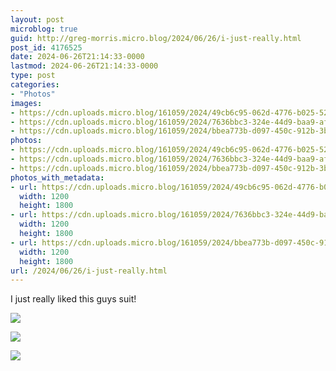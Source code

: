 ```yaml
---
layout: post
microblog: true
guid: http://greg-morris.micro.blog/2024/06/26/i-just-really.html
post_id: 4176525
date: 2024-06-26T21:14:33-0000
lastmod: 2024-06-26T21:14:33-0000
type: post
categories:
- "Photos"
images:
- https://cdn.uploads.micro.blog/161059/2024/49cb6c95-062d-4776-b025-527e19bd8caf.jpg
- https://cdn.uploads.micro.blog/161059/2024/7636bbc3-324e-44d9-baa9-afd98ec63fb7.jpg
- https://cdn.uploads.micro.blog/161059/2024/bbea773b-d097-450c-912b-3b022b23e270.jpg
photos:
- https://cdn.uploads.micro.blog/161059/2024/49cb6c95-062d-4776-b025-527e19bd8caf.jpg
- https://cdn.uploads.micro.blog/161059/2024/7636bbc3-324e-44d9-baa9-afd98ec63fb7.jpg
- https://cdn.uploads.micro.blog/161059/2024/bbea773b-d097-450c-912b-3b022b23e270.jpg
photos_with_metadata:
- url: https://cdn.uploads.micro.blog/161059/2024/49cb6c95-062d-4776-b025-527e19bd8caf.jpg
  width: 1200
  height: 1800
- url: https://cdn.uploads.micro.blog/161059/2024/7636bbc3-324e-44d9-baa9-afd98ec63fb7.jpg
  width: 1200
  height: 1800
- url: https://cdn.uploads.micro.blog/161059/2024/bbea773b-d097-450c-912b-3b022b23e270.jpg
  width: 1200
  height: 1800
url: /2024/06/26/i-just-really.html
---
```

I just really liked this guys suit!

![](https://gregmorris.co.uk/uploads/2024/49cb6c95-062d-4776-b025-527e19bd8caf.jpg)

![](https://gregmorris.co.uk/uploads/2024/7636bbc3-324e-44d9-baa9-afd98ec63fb7.jpg)

![](https://gregmorris.co.uk/uploads/2024/bbea773b-d097-450c-912b-3b022b23e270.jpg)

